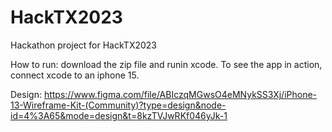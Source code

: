 # HackTX2023
Hackathon project for HackTX2023

How to run: download the zip file and runin xcode. To see the app in action, connect xcode to an iphone 15.

Design: https://www.figma.com/file/ABIczqMGwsO4eMNykSS3Xj/iPhone-13-Wireframe-Kit-(Community)?type=design&node-id=4%3A65&mode=design&t=8kzTVJwRKf046yJk-1
